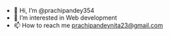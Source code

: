 - 👋 Hi, I’m @prachipandey354
- 👀 I’m interested in Web development
- 📫 How to reach me prachipandeynita23@gmail.com

<!---
prachipandey354/prachipandey354 is a ✨ special ✨ repository because its `README.md` (this file) appears on your GitHub profile.
You can click the Preview link to take a look at your changes.
--->
